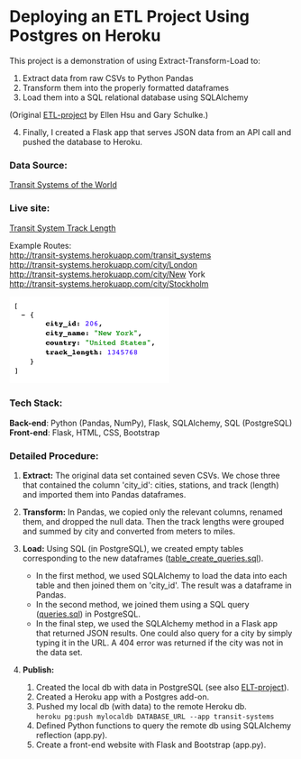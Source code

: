 # Deploying an ETL Project Using Postgres on Heroku
This project is a demonstration of using Extract-Transform-Load to: 
1. Extract data from raw CSVs to Python Pandas
2. Transform them into the properly formatted dataframes
3. Load them into a SQL relational database using SQLAlchemy

(Original [ETL-project](https://github.com/ellemonke/ETL-project) by Ellen Hsu and Gary Schulke.)

4. Finally, I created a Flask app that serves JSON data from an API call and pushed the database to Heroku. 

### Data Source:
[Transit Systems of the World](https://www.kaggle.com/citylines/city-lines/data#)

### Live site:
[Transit System Track Length](http://transit-systems.herokuapp.com/)

Example Routes:<br>
http://transit-systems.herokuapp.com/transit_systems<br>
http://transit-systems.herokuapp.com/city/London<br>
http://transit-systems.herokuapp.com/city/New York<br>
http://transit-systems.herokuapp.com/city/Stockholm<br>

![Screenshot of JSON results](screenshot_etl.png)

### Tech Stack: 
**Back-end**: Python (Pandas, NumPy), Flask, SQLAlchemy, SQL (PostgreSQL)<br/>
**Front-end**: Flask, HTML, CSS, Bootstrap

### Detailed Procedure:
1. **Extract:** The original data set contained seven CSVs. We chose three that contained the column 'city_id': cities, stations, and track (length) and imported them into Pandas dataframes.

2. **Transform:** In Pandas, we copied only the relevant columns, renamed them, and dropped the null data. Then the track lengths were grouped and summed by city and converted from meters to miles.

3. **Load:** Using SQL (in PostgreSQL), we created empty tables corresponding to the new dataframes ([table_create_queries.sql](table_create_queries.sql)). 
    - In the first method, we used SQLAlchemy to load the data into each table and then joined them on 'city_id'. The result was a dataframe in Pandas.
    - In the second method, we joined them using a SQL query ([queries.sql](queries.sql)) in PostgreSQL. 
    - In the final step, we used the SQLAlchemy method in a Flask app that returned JSON results. One could also query for a city by simply typing it in the URL. A 404 error was returned if the city was not in the data set.

4. **Publish:**
    1. Created the local db with data in PostgreSQL (see also [ELT-project](https://github.com/ellemonke/ETL-project)).
    2. Created a Heroku app with a Postgres add-on.
    3. Pushed my local db (with data) to the remote Heroku db.<br/>
    `heroku pg:push mylocaldb DATABASE_URL --app transit-systems`
    4. Defined Python functions to query the remote db using SQLAlchemy reflection (app.py).
    5. Create a front-end website with Flask and Bootstrap (app.py).